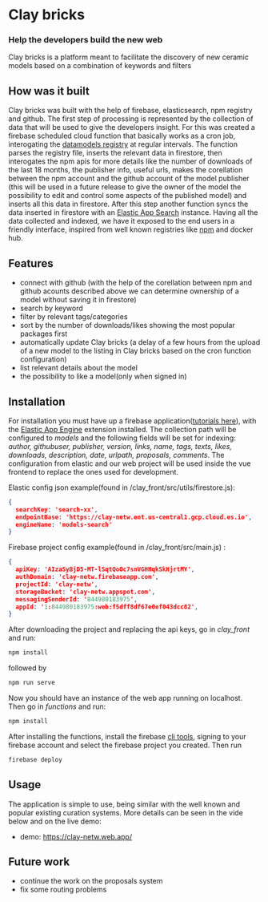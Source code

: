 # Clay bricks
### Help the developers build the new web

Clay bricks is a platform meant to facilitate the discovery of new ceramic models based on a 
combination of keywords and filters

## How was it built
Clay bricks was built with the help of firebase, elasticsearch, npm registry and github.
The first step of processing is represented by the collection of data that will be used to give the developers insight. 
For this was created a firebase scheduled cloud function that basically works as a cron job, interogating the [datamodels registry](https://github.com/ceramicstudio/datamodels/blob/main/INDEX.md) at regular intervals. The function parses the registry file, inserts the relevant data in firestore, then interogates the npm apis for more details like the number of downloads of the last 18 months, the publisher info, useful urls, makes the corellation between the npm account and the github account of the model publisher (this will be used in a future release to give the owner of the model the possibility to edit and control some aspects of the published model) and inserts all this data in firestore.
After this step another function syncs the data inserted in firestore with an [Elastic App Search](https://www.elastic.co/app-search/) instance.
Having all the data collected and indexed, we have it exposed to the end users in a friendly interface, inspired from well known registries like [npm](https://www.npmjs.com/) and docker hub.

## Features

- connect with github (with the help of the corellation between npm and github acounts described above we can determine ownership of a model without saving it in firestore)
- search by keyword
- filter by relevant tags/categories
- sort by the number of downloads/likes showing the most popular packages first
- automatically update Clay bricks (a delay of a few hours from the upload of a new model to the listing in Clay bricks based on the cron function configuration)
- list relevant details about the model
- the possibility to like a model(only when signed in)

## Installation

For installation you must have up a firebase application([tutorials here](https://firebase.google.com/docs/build)), with the [Elastic App Engine](https://www.elastic.co/guide/en/app-search/current/getting-started.html) extension installed. The collection path will be configured to _models_ and the following fields will be set for indexing: _author, githubuser, publisher, version, links, name, tags, texts, likes, downloads, description, date, urlpath, proposals, comments_. The configuration from elastic and our web project will be used inside the vue frontend to replace the ones used for development.

Elastic config json example(found in /clay_front/src/utils/firestore.js):
```json
{
  searchKey: 'search-xx',
  endpointBase: 'https://clay-netw.ent.us-central1.gcp.cloud.es.io',
  engineName: 'models-search'
}
```

Firebase project config example(found in /clay_front/src/main.js) :
```json
{
  apiKey: 'AIzaSyBjD5-MT-lSqtQoOc7snVGHHqkSkHjrtMY',
  authDomain: 'clay-netw.firebaseapp.com',
  projectId: 'clay-netw',
  storageBucket: 'clay-netw.appspot.com',
  messagingSenderId: '844980183975',
  appId: '1:844980183975:web:f5dff8df67e0ef043dcc82',
}
```

After downloading the project and replacing the api keys, go in _clay_front_ and run:

```sh
npm install
```

followed by

```sh
npm run serve
```

Now you should have an instance of the web app running on localhost.
Then go in _functions_ and run:
```sh
npm install
```
After installing the functions, install the firebase [cli tools](https://firebase.google.com/docs/cli), signing to your firebase account and select the firebase project you created. Then run
```sh
firebase deploy
```

## Usage


The application is simple to use, being similar with the well known and popular existing curation systems. More details can be seen in the vide below and on the live demo:

- demo: https://clay-netw.web.app/ 

## Future work

- continue the work on the proposals system
- fix some routing problems


[//]: # (These are reference links used in the body of this note and get stripped out when the markdown processor does its job. There is no need to format nicely because it shouldn't be seen. Thanks SO - http://stackoverflow.com/questions/4823468/store-comments-in-markdown-syntax)

   [dill]: <https://github.com/joemccann/dillinger>
   [git-repo-url]: <https://github.com/joemccann/dillinger.git>
   [john gruber]: <http://daringfireball.net>
   [df1]: <http://daringfireball.net/projects/markdown/>
   [markdown-it]: <https://github.com/markdown-it/markdown-it>
   [Ace Editor]: <http://ace.ajax.org>
   [node.js]: <http://nodejs.org>
   [Twitter Bootstrap]: <http://twitter.github.com/bootstrap/>
   [jQuery]: <http://jquery.com>
   [@tjholowaychuk]: <http://twitter.com/tjholowaychuk>
   [express]: <http://expressjs.com>
   [AngularJS]: <http://angularjs.org>
   [Gulp]: <http://gulpjs.com>

   [PlDb]: <https://github.com/joemccann/dillinger/tree/master/plugins/dropbox/README.md>
   [PlGh]: <https://github.com/joemccann/dillinger/tree/master/plugins/github/README.md>
   [PlGd]: <https://github.com/joemccann/dillinger/tree/master/plugins/googledrive/README.md>
   [PlOd]: <https://github.com/joemccann/dillinger/tree/master/plugins/onedrive/README.md>
   [PlMe]: <https://github.com/joemccann/dillinger/tree/master/plugins/medium/README.md>
   [PlGa]: <https://github.com/RahulHP/dillinger/blob/master/plugins/googleanalytics/README.md>
